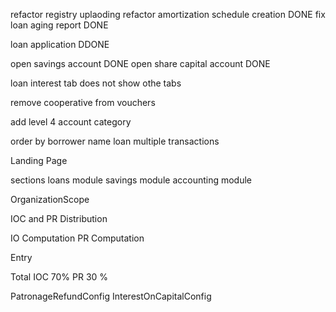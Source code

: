 refactor registry uplaoding
refactor amortization schedule creation DONE 
fix loan aging report DONE



loan application  DDONE

open savings account DONE 
open share capital account DONE 



loan interest tab does not show othe tabs 


remove cooperative from vouchers 


add level 4 account category

order by borrower name loan multiple transactions 


Landing Page 

  sections 
      loans module 
      savings module 
      accounting module 
  
  OrganizationScope

  IOC and PR Distribution

  IO Computation 
  PR Computation 
  
  Entry 

  Total IOC 70%
  PR        30 %

PatronageRefundConfig 
InterestOnCapitalConfig
